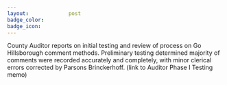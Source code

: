 ```yaml
---
layout:				post
badge_color:		
badge_icon:			
---
```


County Auditor reports on initial testing and review of process on Go Hillsborough comment methods.  Preliminary testing determined majority of comments were recorded accurately and completely, with minor clerical errors corrected by Parsons Brinckerhoff. (link to Auditor Phase I Testing memo)